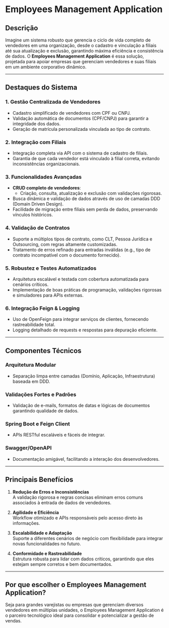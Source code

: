 # Employees Management Application

## **Descrição**

Imagine um sistema robusto que gerencia o ciclo de vida completo de vendedores em uma organização, desde o cadastro e vinculação a filiais até sua atualização e exclusão, garantindo máxima eficiência e consistência de dados. O **Employees Management Application** é essa solução, projetada para apoiar empresas que gerenciam vendedores e suas filiais em um ambiente corporativo dinâmico.

---

## **Destaques do Sistema**

### 1. **Gestão Centralizada de Vendedores**
- Cadastro simplificado de vendedores com CPF ou CNPJ.
- Validação automática de documentos (CPF/CNPJ) para garantir a integridade dos dados.
- Geração de matrícula personalizada vinculada ao tipo de contrato.

### 2. **Integração com Filiais**
- Integração completa via API com o sistema de cadastro de filiais.
- Garantia de que cada vendedor está vinculado à filial correta, evitando inconsistências organizacionais.

### 3. **Funcionalidades Avançadas**
- **CRUD completo de vendedores**:
    - Criação, consulta, atualização e exclusão com validações rigorosas.
- Busca dinâmica e validação de dados através de uso de camadas DDD (Domain Driven Design).
- Facilidade de migração entre filiais sem perda de dados, preservando vínculos históricos.

### 4. **Validação de Contratos**
- Suporte a múltiplos tipos de contrato, como CLT, Pessoa Jurídica e Outsourcing, com regras altamente customizadas.
- Tratamento de erros refinado para entradas inválidas (e.g., tipo de contrato incompatível com o documento fornecido).

### 5. **Robustez e Testes Automatizados**
- Arquitetura escalável e testada com cobertura automatizada para cenários críticos.
- Implementação de boas práticas de programação, validações rigorosas e simuladores para APIs externas.

### 6. **Integração Feign & Logging**
- Uso de OpenFeign para integrar serviços de clientes, fornecendo rastreabilidade total.
- Logging detalhado de requests e respostas para depuração eficiente.

---

## **Componentes Técnicos**

### **Arquitetura Modular**
- Separação limpa entre camadas (Domínio, Aplicação, Infraestrutura) baseada em DDD.

### **Validações Fortes e Padrões**
- Validação de e-mails, formatos de datas e lógicas de documentos garantindo qualidade de dados.

### **Spring Boot e Feign Client**
- APIs RESTful escaláveis e fáceis de integrar.

### **Swagger/OpenAPI**
- Documentação amigável, facilitando a interação dos desenvolvedores.

---

## **Principais Benefícios**

1. **Redução de Erros e Inconsistências**  
   A validação rigorosa e regras concisas eliminam erros comuns associados à entrada de dados de vendedores.

2. **Agilidade e Eficiência**  
   Workflow otimizado e APIs responsáveis pelo acesso direto às informações.

3. **Escalabilidade e Adaptação**  
   Suporte a diferentes cenários de negócio com flexibilidade para integrar novas funcionalidades no futuro.

4. **Conformidade e Rastreabilidade**  
   Estrutura robusta para lidar com dados críticos, garantindo que eles estejam sempre corretos e bem documentados.

---

## **Por que escolher o Employees Management Application?**
Seja para grandes varejistas ou empresas que gerenciam diversos vendedores em múltiplas unidades, o Employees Management Application é o parceiro tecnológico ideal para consolidar e potencializar a gestão de vendas.
